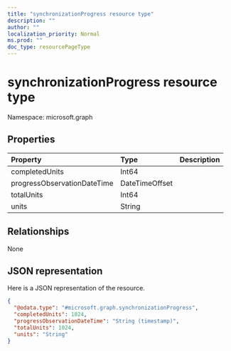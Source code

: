 ```yaml
---
title: "synchronizationProgress resource type"
description: ""
author: ""
localization_priority: Normal
ms.prod: ""
doc_type: resourcePageType
---
```


# synchronizationProgress resource type


Namespace: microsoft.graph



## Properties
|Property|Type|Description|
|:---|:---|:---|
|completedUnits|Int64||
|progressObservationDateTime|DateTimeOffset||
|totalUnits|Int64||
|units|String||

## Relationships
None

## JSON representation
Here is a JSON representation of the resource.
<!-- {
  "blockType": "resource",
  "@odata.type": "microsoft.graph.synchronizationProgress"
}
-->
``` json
{
  "@odata.type": "#microsoft.graph.synchronizationProgress",
  "completedUnits": 1024,
  "progressObservationDateTime": "String (timestamp)",
  "totalUnits": 1024,
  "units": "String"
}
```

